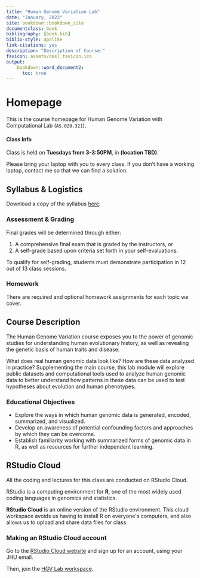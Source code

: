 ```yaml
---
title: "Human Genome Variation Lab"
date: "January, 2023"
site: bookdown::bookdown_site
documentclass: book
bibliography: [book.bib]
biblio-style: apalike
link-citations: yes
description: "Description of Course."
favicon: assets/dasl_favicon.ico
output:
    bookdown::word_document2:
      toc: true
---
```


# Homepage

This is the course homepage for Human Genome Variation with Computational Lab (`AS.020.321`).

#### Class Info

Class is held on **Tuesdays from 3-3:50PM**, in **(location TBD)**.

Please bring your laptop with you to every class. If you don’t have a working laptop, contact me so that we can find a solution.

## Syllabus & Logistics

Download a copy of the syllabus [here]().

### Assessment & Grading

Final grades will be determined through either:

1. A comprehensive final exam that is graded by the instructors, or
2. A self-grade based upon criteria set forth in your self-evaluations.

To qualify for self-grading, students must demonstrate participation in 12 out of 13 class sessions. 

### Homework

There are required and optional homework assignments for each topic we cover.

## Course Description

The Human Genome Variation course exposes you to the power of genomic studies for understanding human evolutionary history, as well as revealing the genetic basis of human traits and disease.

What does real human genomic data look like? How are these data analyzed in practice? Supplementing the main course, this lab module will explore public datasets and computational tools used to analyze human genomic data to better understand how patterns in these data can be used to test hypotheses about evolution and human phenotypes.

### Educational Objectives

* Explore the ways in which human genomic data is generated, encoded, summarized, and visualized.
*	Develop an awareness of potential confounding factors and approaches by which they can be overcome.
* Establish familiarity working with summarized forms of genomic data in R, as well as resources for further independent learning.

<!-- * human genetics/genomics has led the way for improving on transparency and reproducibility in science -->
<!-- * standards in the community where when you publish a reserach study, the raw data and code have to be made publicly available -->
<!-- * the public and other scientists benefit from this; now we can also benefit from it as students -->

## RStudio Cloud

All the coding and lectures for this class are conducted on RStudio Cloud.

RStudio is a computing environment for **R**, one of the most widely used coding languages in genomics and statistics.

**RStudio Cloud** is an online version of the RStudio environment. This cloud workspace avoids us having to install R on everyone's computers, and also allows us to upload and share data files for class.

### Making an RStudio Cloud account

Go to the [RStudio Cloud website](https://login.rstudio.cloud/register) and sign up for an account, using your JHU email.

Then, join the [HGV Lab workspace]().
